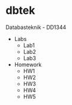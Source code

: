 # dbtek
Databasteknik - DD1344
  - Labs
      - Lab1
      - Lab2
      - Lab3
  - Homework
      - HW1
      - HW2
      - HW3
      - HW4
      - HW5
